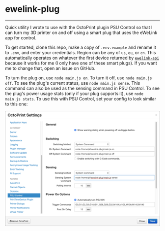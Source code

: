 # ewelink-plug
---
Quick utility I wrote to use with the OctoPrint plugin PSU Control so that I can turn my 3D printer on and off using a smart plug that uses the eWeLink app for control. 

To get started, clone this repo, make a copy of `.env.example` and rename it to `.env`, and enter your credentials. Region can be any of `us`, `eu`, or `cn`. This automatically operates on whatever the first device returned by [`ewelink-api`](https://github.com/skydiver/ewelink-api/) because it works for me (I only have one of these smart plugs). If you want me to change that, open an issue on GitHub.

To turn the plug on, use `node main.js on`. To turn it off, use `node main.js off`. To see the plug's current status, use `node main.js sense`. This command can also be used as the sensing command in PSU Control. To see the plug's power usage stats (only if your plug supports it), use `node main.js stats`.
To use this with PSU Control, set your config to look similar to this one: 

![Screenshot of PSU Control config](https://raw.githubusercontent.com/jasonappah/ewelink-plug/master/psucontrol.png)
